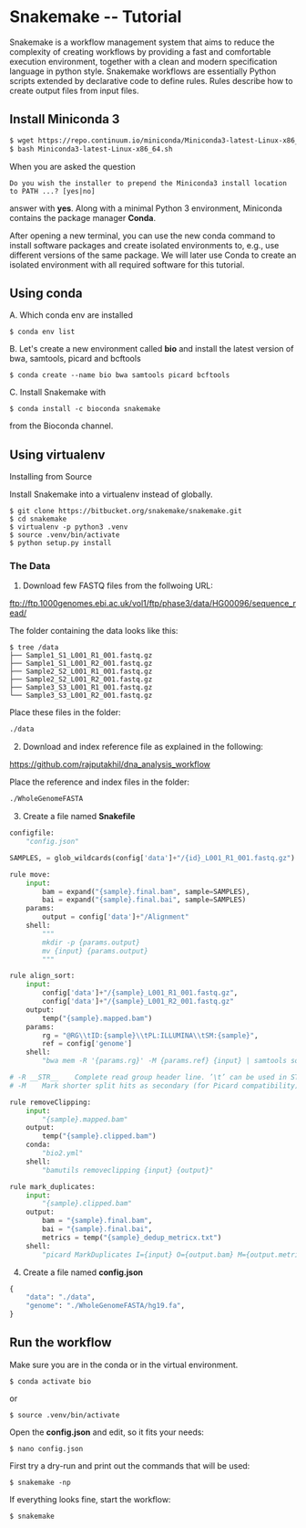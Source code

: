 # Snakemake -- Tutorial

Snakemake is a workflow management system that aims to reduce the complexity of creating workflows by providing a fast and comfortable execution environment, together with a clean and modern specification language in python style. Snakemake workflows are essentially Python scripts extended by declarative code to define rules. Rules describe how to create output files from input files.

## Install Miniconda 3

```sh
$ wget https://repo.continuum.io/miniconda/Miniconda3-latest-Linux-x86_64.sh
$ bash Miniconda3-latest-Linux-x86_64.sh
```

When you are asked the question

    Do you wish the installer to prepend the Miniconda3 install location to PATH ...? [yes|no]

answer with __yes__. Along with a minimal Python 3 environment, Miniconda contains the package manager __Conda__.

After opening a new terminal, you can use the new conda command to install software packages and create isolated environments to, e.g., use different versions of the same package. We will later use Conda to create an isolated environment with all required software for this tutorial.

## Using conda

A. Which conda env are installed

```
$ conda env list
```

B. Let's create a new environment called __bio__ and install the latest version of bwa, samtools, picard and bcftools

```
$ conda create --name bio bwa samtools picard bcftools
```

C. Install Snakemake with

```
$ conda install -c bioconda snakemake
```
from the Bioconda channel.

## Using virtualenv

Installing from Source

Install Snakemake into a virtualenv instead of globally.

```
$ git clone https://bitbucket.org/snakemake/snakemake.git
$ cd snakemake
$ virtualenv -p python3 .venv
$ source .venv/bin/activate
$ python setup.py install
```

### The Data

1. Download few FASTQ files from the follwoing URL:

ftp://ftp.1000genomes.ebi.ac.uk/vol1/ftp/phase3/data/HG00096/sequence_read/

The folder containing the data looks like this:

```
$ tree /data
├── Sample1_S1_L001_R1_001.fastq.gz
├── Sample1_S1_L001_R2_001.fastq.gz
├── Sample2_S2_L001_R1_001.fastq.gz
├── Sample2_S2_L001_R2_001.fastq.gz
├── Sample3_S3_L001_R1_001.fastq.gz
└── Sample3_S3_L001_R2_001.fastq.gz
```
Place these files in the folder:

```sh
./data
```

2. Download and index reference file as explained in the following:

https://github.com/rajputakhil/dna_analysis_workflow

Place the reference and index files in the folder:

```sh
./WholeGenomeFASTA
```

3. Create a file named __Snakefile__

```py
configfile:
    "config.json"

SAMPLES, = glob_wildcards(config['data']+"/{id}_L001_R1_001.fastq.gz")

rule move:
    input:
        bam = expand("{sample}.final.bam", sample=SAMPLES),
        bai = expand("{sample}.final.bai", sample=SAMPLES)
    params:
        output = config['data']+"/Alignment"
    shell:
        """
        mkdir -p {params.output}
        mv {input} {params.output}
        """

rule align_sort:
    input:
        config['data']+"/{sample}_L001_R1_001.fastq.gz",
        config['data']+"/{sample}_L001_R2_001.fastq.gz"
    output:
        temp("{sample}.mapped.bam")
    params:
        rg = "@RG\\tID:{sample}\\tPL:ILLUMINA\\tSM:{sample}",
        ref = config['genome']
    shell:
        "bwa mem -R '{params.rg}' -M {params.ref} {input} | samtools sort -o {output} -"

# -R __STR__	Complete read group header line. ’\t’ can be used in STR and will be converted to a TAB in the output SAM. The read group ID will be attached to every read in the output. An example is ’@RG\tID:foo\tSM:bar’. [null]
# -M	Mark shorter split hits as secondary (for Picard compatibility).

rule removeClipping:
    input:
        "{sample}.mapped.bam"
    output:
        temp("{sample}.clipped.bam")
    conda:
        "bio2.yml"
    shell:
        "bamutils removeclipping {input} {output}"

rule mark_duplicates:
    input:
        "{sample}.clipped.bam"
    output:
        bam = "{sample}.final.bam",
        bai = "{sample}.final.bai",
        metrics = temp("{sample}_dedup_metricx.txt")
    shell:
        "picard MarkDuplicates I={input} O={output.bam} M={output.metrics} CREATE_INDEX=true"

```

4. Create a file named __config.json__

```py
{
    "data": "./data",
    "genome": "./WholeGenomeFASTA/hg19.fa",
}
```

## Run the workflow

Make sure you are in the conda or in the virtual environment.

```
$ conda activate bio
```

or

```
$ source .venv/bin/activate
```

Open the __config.json__ and edit, so it fits your needs:

```
$ nano config.json
```

First try a dry-run and print out the commands that will be used:

```
$ snakemake -np
```

If everything looks fine, start the workflow:

```
$ snakemake
```
